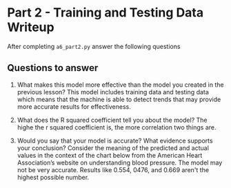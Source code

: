 # Part 2 - Training and Testing Data Writeup

After completing `a6_part2.py` answer the following questions

## Questions to answer

1. What makes this model more effective than the model you created in the previous lesson?
This model includes training data and testing data which means that the machine is able to detect trends that may provide more accurate results for effectiveness.

2. What does the R squared coefficient tell you about the model?
The highe the r squared coefficient is, the more correlation two things are.

3. Would you say that your model is accurate? What evidence supports your conclusion? Consider the meaning of the predicted and actual values in the context of the chart below from the American Heart Association’s website on understanding blood pressure.
The model may not be very accurate. Results like 0.554, 0476, and 0.669 aren't the highest possible number.
